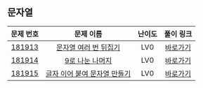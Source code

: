 ## 문자열

|        문제 번호         |        문제 이름         |         난이도          |        풀이 링크         |          
| :-----: | :-----: | :-----: | :-----: |
| <a href="https://school.programmers.co.kr/learn/courses/30/lessons/181913" target="_blank">181913</a> | <a href="https://school.programmers.co.kr/learn/courses/30/lessons/181913" target="_blank">문자열 여러 번 뒤집기</a> | LV0 | <a href="./solution/181913.cpp">바로가기</a> |
| <a href="https://school.programmers.co.kr/learn/courses/30/lessons/181914" target="_blank">181914</a> | <a href="https://school.programmers.co.kr/learn/courses/30/lessons/181914" target="_blank">9로 나눈 나머지</a> | LV0 | <a href="./solution/181914.cpp">바로가기</a> |
| <a href="https://school.programmers.co.kr/learn/courses/30/lessons/181915" target="_blank">181915</a> | <a href="https://school.programmers.co.kr/learn/courses/30/lessons/181915" target="_blank">글자 이어 붙여 문자열 만들기</a> | LV0 | <a href="./solution/181915.cpp">바로가기</a> |
